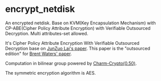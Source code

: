 # encrypt_netdisk
An encrypted netdisk. Base on KVM(Key Encapsulation Mechanism) with CP-ABE(Cipher Policy Attribute Encryption) with Verifiable Outsourced Decryption. Multi attributes-set allowed.

It's Cipher Policy Attribute Encryption With Verifiable Outsourced Decryption base on [JunZuo Lai's paper](http://ieeexplore.ieee.org/document/6553162/). This paper is the "outsourced edition" for [Brent Waters' paper](https://eprint.iacr.org/2008/290.pdf).

Computation in bilinear group powered by [Charm-Crypto(0.50)](http://charm-crypto.io/).

The symmetric encryption algorithm is AES.

